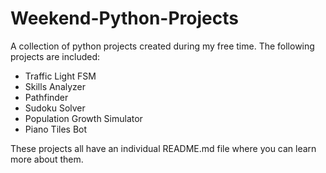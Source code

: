 # Weekend-Python-Projects
A collection of python projects created during my free time. The following projects are included:
  - Traffic Light FSM
  - Skills Analyzer
  - Pathfinder
  - Sudoku Solver
  - Population Growth Simulator
  - Piano Tiles Bot

These projects all have an individual README.md file where you can learn more about them.
